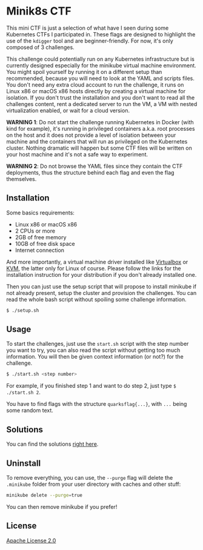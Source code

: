 # Minik8s CTF

This mini CTF is just a selection of what have I seen during some Kubernetes
CTFs I participated in. These flags are designed to highlight the use of the
`kdigger` tool and are beginner-friendly. For now, it's only composed of 3
challenges.

This challenge could potentially run on any Kubernetes infrastructure but is
currently designed especially for the minikube virtual machine environment. You
might spoil yourself by running it on a different setup than recommended,
because you will need to look at the YAML and scripts files. You don't need any
extra cloud account to run the challenge, it runs on Linux x86 or macOS x86
hosts directly by creating a virtual machine for isolation. If you don't trust
the installation and you don't want to read all the challenges content, rent a
dedicated server to run the VM, a VM with nested virtualization enabled, or
wait for a cloud version.

**WARNING 1**: Do not start the challenge running Kubernetes in Docker (with
kind for example), it's running in privileged containers a.k.a. root processes
on the host and it does not provide a level of isolation between your machine
and the containers that will run as privileged on the Kubernetes cluster.
Nothing dramatic will happen but some CTF files will be written on your host
machine and it's not a safe way to experiment.

**WARNING 2**: Do not browse the YAML files since they contain the CTF
deployments, thus the structure behind each flag and even the flag themselves.

## Installation

Some basics requirements:
* Linux x86 or macOS x86
* 2 CPUs or more
* 2GB of free memory
* 10GB of free disk space
* Internet connection

And more importantly, a virtual machine driver installed like
[Virtualbox](https://minikube.sigs.k8s.io/docs/drivers/virtualbox/) or
[KVM](https://minikube.sigs.k8s.io/docs/drivers/kvm2/), the latter only for
Linux of course. Please follow the links for the installation instruction
for your distribution if you don't already installed one.

Then you can just use the setup script that will propose to install minikube if
not already present, setup the cluster and provision the challenges. You can
read the whole bash script without spoiling some challenge information.
```bash
$ ./setup.sh
```

## Usage

To start the challenges, just use the `start.sh` script with the step number
you want to try, you can also read the script without getting too much
information. You will then be given context information (or not?) for the
challenge.
```bash
$ ./start.sh <step number>
```

For example, if you finished step 1 and want to do step 2, just type `$
./start.sh 2`.

You have to find flags with the structure `quarksflag{...}`, with `...` being
some random text.

## Solutions

You can find the solutions [right here](./solutions.md).

## Uninstall

To remove everything, you can use, the `--purge` flag will delete the
`.minikube` folder from your user directory with caches and other
stuff:
```bash
minikube delete --purge=true
```
You can then remove minikube if you prefer!

## License

[Apache License 2.0](./LICENSE)
